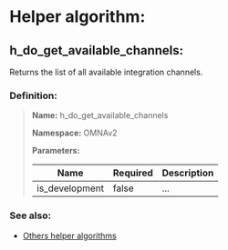 # Helper algorithm:

## h_do_get_available_channels:

Returns the list of all available integration channels.
    
### Definition:

> **Name:** h_do_get_available_channels
> 
> **Namespace:** OMNAv2
>
> **Parameters:**
> 
> | Name | Required | Description |
> | --- | --- | --- |
> | is_development | false | ... |

### See also:
* [Others helper algorithms](overview?id=h_do_get_available_channels)